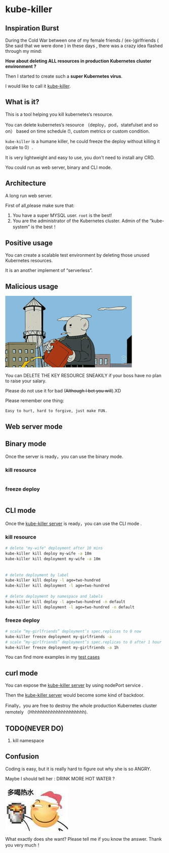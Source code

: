 # kube-killer

## Inspiration Burst

During the Cold War between one of my female friends / (ex-)girlfriends ( She said that we were done ) in these days , there was a crazy idea flashed through my mind:

**How about deleting ALL resources in production Kubernetes cluster environment ?**

Then I started to create such a **super Kubernetes virus**.

I would like to call it [kube-killer](https://github.com/p-program/kube-killer).

## What is it?

This is a tool helping you kill kubernetes‘s resource.

You can delete kubernetes‘s resource （deploy，pod，statefulset and so on） based on time schedule ⏰, 
custom metrics or custom condition.

`kube-killer` is a humane killer, he could freeze the deploy without killing it (scale to 0）.

It is very lightweight and easy to use, you don't need to install any CRD.

You could run as web server, binary and CLI mode.

## Architecture

A long run web server.

First of all,please make sure that:

1. You have a super MYSQL user. `root` is the best!
1. You are the administrator of the Kubernetes cluster. Admin of the “kube-system” is the best！

## Positive usage

You can create a scalable test environment by deleting those unused Kubernetes resources.

It is an another implement of “serverless”.

## Malicious usage

![image](/doc/img/rm.gif)

You can DELETE THE KEY RESOURCE SNEAKILY if your boss have no plan to raise your salary.

Please do not use it for bad (~~Although I bet you will~~).XD

Please remember one thing:

`Easy to hurt, hard to forgive, just make FUN.`

## Web server mode

## Binary mode

Once the server is ready，you can use the binary mode.

### kill resource

```go

```

### freeze deploy

```go

```

## CLI mode

Once the [kube-killer server](#Web-server-mode) is ready，you can use the CLI mode .

### kill resource

```bash
# delete "my-wife" deployment after 10 mins
kube-killer kill deploy my-wife -a 10m
kube-killer kill deployment my-wife -a 10m


# delete deployment by label
kube-killer kill deploy -l age=two-hundred
kube-killer kill deployment -l age=two-hundred

# delete deployment by namespace and labels
kube-killer kill deploy -l age=two-hundred -n default
kube-killer kill deployment -l age=two-hundred -n default

```

### freeze deploy

```bash
# scale “my-girlfriends” deployment’s spec.replicas to 0 now
kube-killer freeze deployment my-girlfriends -a
# scale “my-girlfriends” deployment’s spec.replicas to 0 after 1 hour
kube-killer freeze deployment my-girlfriends -a 1h

```

You can find more examples in my [test cases]()

## curl mode

You can expose the [kube-killer server](#Web-server-mode) by using nodePort service .

Then the [kube-killer server](#Web-server-mode) would become some kind of backdoor.

Finally，you are free to destroy the whole production Kubernetes cluster  remotely （Hhhhhhhhhhhhhhhhhhhhh).

## TODO(NEVER DO)

1. kill namespace

## Confusion

Coding is easy, but it is really hard to figure out why she is so ANGRY.

Maybe I should tell her : DRINK MORE HOT WATER ?

![image](/doc/img/hot-water.png)

What exactly does she want? Please tell me if you know the answer. Thank you very much！